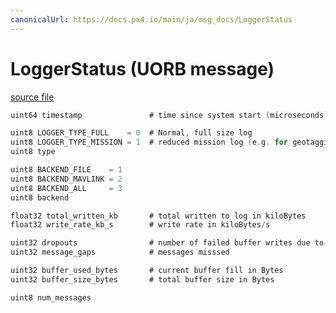 ```yaml
---
canonicalUrl: https://docs.px4.io/main/ja/msg_docs/LoggerStatus
---
```


# LoggerStatus (UORB message)



[source file](https://github.com/PX4/PX4-Autopilot/blob/release/1.14/msg/LoggerStatus.msg)

```c
uint64 timestamp               # time since system start (microseconds)

uint8 LOGGER_TYPE_FULL    = 0  # Normal, full size log
uint8 LOGGER_TYPE_MISSION = 1  # reduced mission log (e.g. for geotagging)
uint8 type

uint8 BACKEND_FILE    = 1
uint8 BACKEND_MAVLINK = 2
uint8 BACKEND_ALL     = 3
uint8 backend

float32 total_written_kb       # total written to log in kiloBytes
float32 write_rate_kb_s        # write rate in kiloBytes/s

uint32 dropouts                # number of failed buffer writes due to buffer overflow
uint32 message_gaps            # messages misssed

uint32 buffer_used_bytes       # current buffer fill in Bytes
uint32 buffer_size_bytes       # total buffer size in Bytes

uint8 num_messages

```
